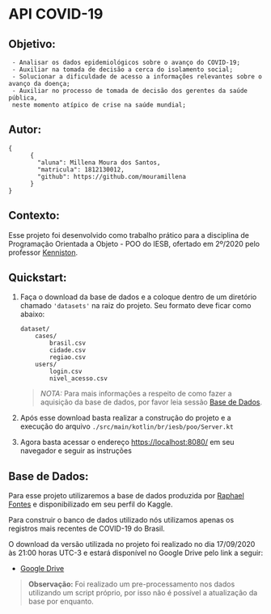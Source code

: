 # API COVID-19

## Objetivo:
     - Analisar os dados epidemiológicos sobre o avanço do COVID-19;
     - Auxiliar na tomada de decisão a cerca do isolamento social;
     - Solucionar a dificuldade de acesso a informações relevantes sobre o avanço da doença;
     - Auxiliar no processo de tomada de decisão dos gerentes da saúde pública, 
     neste momento atípico de crise na saúde mundial;


## Autor:
```
{
      {
        "aluna": Millena Moura dos Santos,
        "matricula": 1812130012,
        "github": https://github.com/mouramillena 
      }
}
```

## Contexto:
Esse projeto foi desenvolvido como trabalho prático para a disciplina de Programação Orientada a Objeto - POO do IESB, 
ofertado em 2º/2020 pelo professor [Kenniston](https://github.com/kenniston).

## Quickstart:
1. Faça o download da base de dados e a coloque dentro de um diretório chamado `'datasets'` na raiz do projeto.
Seu formato deve ficar como abaixo:
    ```
    dataset/
        cases/
            brasil.csv
            cidade.csv
            regiao.csv
        users/
            login.csv
            nivel_acesso.csv
    
    ```
    > *NOTA:* Para mais informações a respeito de como fazer a aquisição da base de dados, por favor leia sessão 
    > [Base de Dados](#base-de-dados). 

2. Após esse download basta realizar a construção do projeto e a execução do arquivo 
`./src/main/kotlin/br/iesb/poo/Server.kt`

3. Agora basta acessar o endereço [https://localhost:8080/](https://localhost:8080/) em seu navegador e seguir as 
instruções

## Base de Dados:
Para esse projeto utilizaremos a base de dados produzida por [Raphael Fontes](https://www.kaggle.com/unanimad) e 
disponibilizado em seu perfil do Kaggle.

Para construir o banco de dados utilizado nós utilizamos apenas os registros mais recentes de COVID-19 do Brasil.

O download da versão utilizada no projeto foi realizado no dia 17/09/2020 às 21:00 horas UTC-3 e estará disponível 
no Google Drive pelo link a seguir:
- [Google Drive](https://drive.google.com/drive/folders/1gBBZqN3Ffw9QCx7-iz9Qfy5Y62cuRYwZ)


> **Observação:** Foi realizado um pre-processamento nos dados utilizando um script próprio, por isso não é possível a atualização da 
base por enquanto.
>
<!-- Para atualização da base de dados basta faça o download no link abaixo: 
- [Link para Dataset](https://www.kaggle.com/unanimad/corona-virus-brazil) -->
